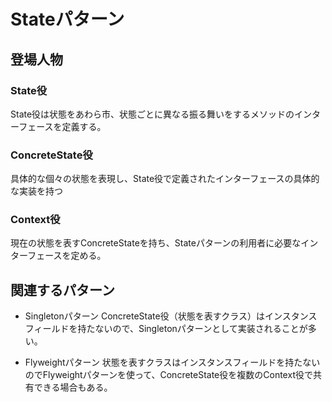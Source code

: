 # Stateパターン
## 登場人物
### State役
State役は状態をあわら市、状態ごとに異なる振る舞いをするメソッドのインターフェースを定義する。

### ConcreteState役
具体的な個々の状態を表現し、State役で定義されたインターフェースの具体的な実装を持つ

### Context役
現在の状態を表すConcreteStateを持ち、Stateパターンの利用者に必要なインターフェースを定める。

## 関連するパターン
- Singletonパターン
ConcreteState役（状態を表すクラス）はインスタンスフィールドを持たないので、Singletonパターンとして実装されることが多い。

- Flyweightパターン
状態を表すクラスはインスタンスフィールドを持たないのでFlyweightパターンを使って、ConcreteState役を複数のContext役で共有できる場合もある。

